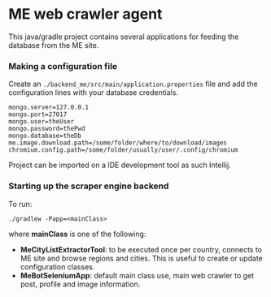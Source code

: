 # ME web crawler agent

This java/gradle project contains several applications for feeding the database from the ME site.

### Making a configuration file

Create an `./backend_me/src/main/application.properties` file and add the configuration lines with your database
credentials.

```
mongo.server=127.0.0.1
mongo.port=27017
mongo.user=theUser
mongo.password=thePwd
mongo.database=theDb
me.image.download.path=/some/folder/where/to/download/images
chromium.config.path=/some/folder/usually/user/.config/chromium
```

Project can be imported on a IDE development tool as such Intellij.

### Starting up the scraper engine backend

To run:

```
./gradlew -Papp=<mainClass>
```

where **mainClass** is one of the following:
- **MeCityListExtractorTool**: to be executed once per country, connects to ME site and browse regions and cities. This is useful to create or update configuration classes.
- **MeBotSeleniumApp**: default main class use, main web crawler to get post, profile and image information.
